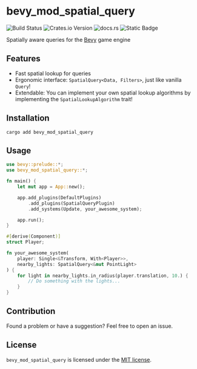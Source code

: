 # bevy_mod_spatial_query

![Build Status](https://github.com/feilkin/bevy_mod_spatial_query/workflows/Rust/badge.svg)
![Crates.io Version](https://img.shields.io/crates/v/bevy_mod_spatial_query?link=https%3A%2F%2Fcrates.io%2Fcrates%2Fbevy_mod_spatial_query)
![docs.rs](https://img.shields.io/docsrs/bevy_mod_spatial_query?link=https%3A%2F%2Fdocs.rs%2Fbevy_mod_spatial_query%2Flatest%2Fbevy_mod_spatial_query%2F)
![Static Badge](https://img.shields.io/badge/License-MIT-blue?link=https%3A%2F%2Fgithub.com%2FFeilkin%2Fbevy_mod_spatial_query%2Fblob%2Fmaster%2FLICENSE)

Spatially aware queries for the [Bevy](http://bevyengine.org/) game engine

## Features

- Fast spatial lookup for queries
- Ergonomic interface: `SpatialQuery<Data, Filters>`, just like vanilla `Query`!
- Extendable: You can implement your own spatial lookup algorithms by implementing the `SpatialLookupAlgorithm` trait!

## Installation

`cargo add bevy_mod_spatial_query`

## Usage

````rust
use bevy::prelude::*;
use bevy_mod_spatial_query::*;

fn main() {
    let mut app = App::new();

    app.add_plugins(DefaultPlugins)
        .add_plugins(SpatialQueryPlugin)
        .add_systems(Update, your_awesome_system);

    app.run();
}

#[derive(Component)]
struct Player;

fn your_awesome_system(
    player: Single<&Transform, With<Player>>,
    nearby_lights: SpatialQuery<&mut PointLight>
) {
    for light in nearby_lights.in_radius(player.translation, 10.) {
        // Do something with the lights...
    }
}
````

## Contribution

Found a problem or have a suggestion? Feel free to open an issue.

## License

`bevy_mod_spatial_query` is licensed under the [MIT license](LICENSE).